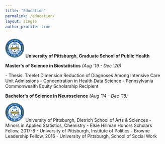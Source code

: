 ```yaml
---
title: "Education"
permalink: /education/
layout: single
author_profile: true 
---
```


<img src="/assets/images/seal.png" width="60"/> <b> University of Pittsburgh, Graduate School of Public Health </b>
<p> <b>Master's of Science in Biostatistics</b>  <em>(Aug '19 - Dec '20)</em>  </p>  
- Thesis: Treelet Dimension Reduction of Diagnoses Among Intensive Care Unit Admissions  
- Concentration in Health Data Science  
- Pennsylvania Commonwealth Equity Scholarship Recipient  
<br>
	
<p> <b>Bachelor's of Science in Neuroscience</b> <em>(Aug '14 - Dec '18)</em> </p>
<img src="/assets/images/seal.png" width="60"/> University of Pittsburgh, Dietrich School of Arts & Sciences
- Minors in Applied Statistics, Chemistry
- Elsie Hillman Honors Scholars Fellow, 2017-8 
  - University of Pittsburgh, Institute of Politics
- Browne Leadership Fellow, 2016 
  - University of Pittsburgh, School of Social Work
